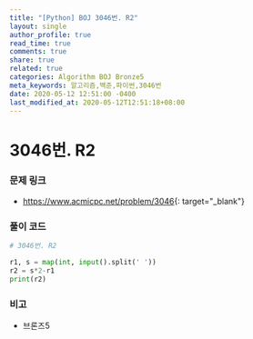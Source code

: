 ```yaml
---
title: "[Python] BOJ 3046번. R2"
layout: single
author_profile: true
read_time: true
comments: true
share: true
related: true
categories: Algorithm BOJ Bronze5
meta_keywords: 알고리즘,백준,파이썬,3046번
date: 2020-05-12 12:51:00 -0400
last_modified_at: 2020-05-12T12:51:18+08:00
---
```


# 3046번. R2

### 문제 링크

- <https://www.acmicpc.net/problem/3046>{: target="\_blank"}

### 풀이 코드

```python
# 3046번. R2

r1, s = map(int, input().split(' '))
r2 = s*2-r1
print(r2)
```

### 비고

- 브론즈5
